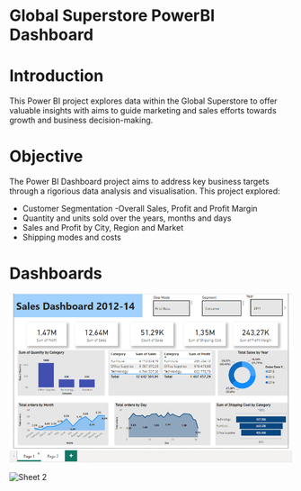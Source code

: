 # **Global Superstore PowerBI Dashboard**

# **Introduction**
This Power BI project explores data within the Global Superstore to offer valuable insights with aims to guide marketing and sales efforts towards growth and business decision-making.

# **Objective**
The Power BI Dashboard project aims to address key business targets through a rigorious data analysis and visualisation. This project explored:
- Customer Segmentation
  -Overall Sales, Profit and Profit Margin
- Quantity and units sold over the years, months and days
- Sales and Profit by City, Region and Market
- Shipping modes and costs

# **Dashboards**
![Sheet 1](https://github.com/PreciousMohale/Power-BI/blob/main/Global%20Superstore/dashboard%202.png)

![Sheet 2]()
